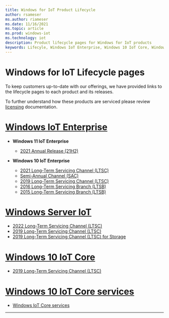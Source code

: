 ```yaml
---
title: Windows for IoT Product Lifecycle
author: rsameser
ms.author: riameser
ms.date: 11/16/2021
ms.topic: article
ms.prod: windows-iot
ms.technology: iot
description: Product lifecycle pages for Windows for IoT products
keywords: Lifecyle, Windows IoT Enterprise, Windows 10 IoT Core, Windows Sever IoT 2022
---
```


# Windows for IoT Lifecycle pages

To keep customers up-to-date with our offerings, we have provided links to the lifecycle pages to each product and its releases.  

To further understand how these products are serviced please review [licensing](../iot-enterprise/Commercialization/Licensing.md) documentation.

# [Windows IoT Enterprise](#tab/2021)

* **Windows 11 IoT Enterprise**
  * [2021 Annual Release (21H2)](/lifecycle/products/windows-11-iot-enterprise-version-21h2)

* **Windows 10 IoT Enterprise**
  * [2021 Long-Term Servicing Channel (LTSC)](/lifecycle/products/windows-10-iot-enterprise-ltsc-2021)
  * [Semi-Annual Channel (SAC)](/lifecycle/products/windows-10-iot-enterprise)
  * [2019 Long-Term Servicing Channel (LTSC)](/lifecycle/products/windows-10-iot-enterprise-ltsc-2019)
  * [2016 Long-Term Servicing Branch (LTSB)](/lifecycle/products/windows-10-iot-enterprise-ltsb-2016)
  * [2015 Long-Term Servicing Branch (LTSB)](/lifecycle/products/windows-10-iot-enterprise-2015-ltsb)


# [Windows Server IoT](#tab/2020)
* [2022 Long-Term Servicing Channel (LTSC)](/lifecycle/products/windows-server-iot-2022)
* [2019 Long-Term Servicing Channel (LTSC)](/lifecycle/products/windows-server-iot-2019)
* [2019 Long-Term Servicing Channel (LTSC) for Storage](/lifecycle/products/windows-server-iot-2019-for-storage)


# [Windows 10 IoT Core](#tab/2019)
* [2019 Long-Term Servicing Channel (LTSC)](/lifecycle/products/windows-10-iot-ltsc-2019)

# [Windows 10 IoT Core services](#tab/2018)
* [Windows IoT Core services](/lifecycle/products/windows-10-iot-core-services)


---
